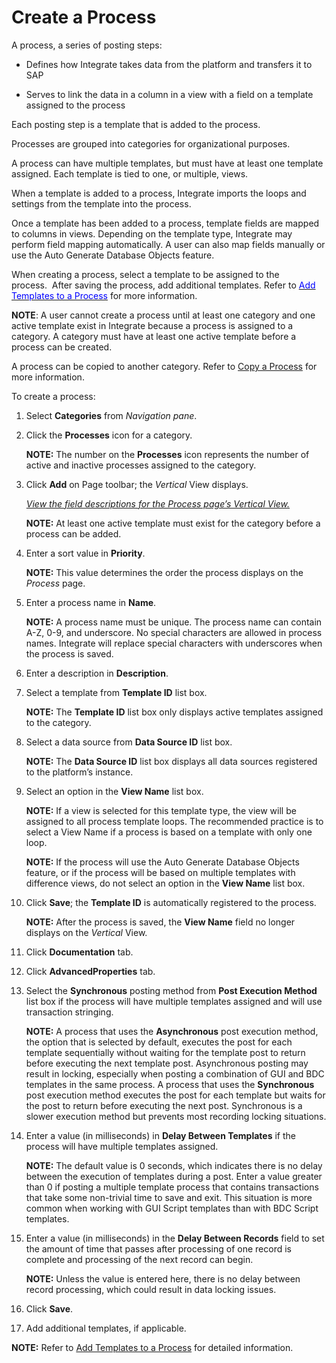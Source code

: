 # Create a Process

A process, a series of posting steps:

  - Defines how Integrate takes data from the platform and transfers it
    to SAP

  - Serves to link the data in a column in a view with a field on a
    template assigned to the process

Each posting step is a template that is added to the process.

Processes are grouped into categories for organizational purposes.

A process can have multiple templates, but must have at least one
template assigned. Each template is tied to one, or multiple, views.

When a template is added to a process, Integrate imports the loops and
settings from the template into the process.

Once a template has been added to a process, template fields are mapped
to columns in views. Depending on the template type, Integrate may
perform field mapping automatically. A user can also map fields manually
or use the Auto Generate Database Objects feature.

When creating a process, select a template to be assigned to the
process.  After saving the process, add additional templates. Refer to
[*<span style="color: #0000ff;font-style: normal;">Add Templates to a
Process</span>*](Add_Templates_to_a_Process.htm) for more information.

**NOTE**: A user cannot create a process until at least one category and
one active template exist in Integrate because a process is assigned to
a category. A category must have at least one active template before a
process can be created.

A process can be copied to another category. Refer to [Copy a
Process](Copy_a_Process.htm) for more information.

To create a process:

1.  Select **Categories** from *Navigation pane*.

2.  Click the **Processes** icon for a category.
    
    **NOTE:** The number on the **Processes** icon represents the number
    of active and inactive processes assigned to the category.

3.  Click **Add** on Page toolbar; the *Vertical* View displays.
    
    *[View the field descriptions for the Process page’s Vertical
    View.](../Page_Desc/Process_H.htm#Process_V_All_Tabs)*
    
    **NOTE:** At least one active template must exist for the category
    before a process can be added.

4.  Enter a sort value in **Priority**.
    
    **NOTE:** This value determines the order the process displays on
    the *Process* page.

5.  Enter a process name in **Name**.
    
    **NOTE:** A process name must be unique. The process name can
    contain A-Z, 0-9, and underscore. No special characters are allowed
    in process names. Integrate will replace special characters with
    underscores when the process is saved.

6.  Enter a description in **Description**.

7.  Select a template from **Template ID** list box.
    
    **NOTE:** The **Template ID** list box only displays active
    templates assigned to the category.

8.  Select a data source from **Data Source ID** list box.
    
    **NOTE:** The **Data Source ID** list box displays all data sources
    registered to the platform’s instance.

9.  Select an option in the **View Name** list box.
    
    **NOTE:** If a view is selected for this template type, the view
    will be assigned to all process template loops. The recommended
    practice is to select a View Name if a process is based on a
    template with only one loop.
    
    **NOTE:** If the process will use the Auto Generate Database Objects
    feature, or if the process will be based on multiple templates with
    difference views, do not select an option in the **View Name** list
    box.

10. Click **Save**; the **Template ID** is automatically registered to
    the process.
    
    **NOTE:** After the process is saved, the **View Name** field no
    longer displays on the *Vertical* View.

11. Click **Documentation** tab.

12. Click **AdvancedProperties** tab.

13. Select the **Synchronous** posting method from **Post Execution
    Method** list box if the process will have multiple templates
    assigned and will use transaction stringing.
    
    **NOTE:** A process that uses the **Asynchronous** post execution
    method, the option that is selected by default, executes the post
    for each template sequentially without waiting for the template post
    to return before executing the next template post. Asynchronous
    posting may result in locking, especially when posting a combination
    of GUI and BDC templates in the same process. A process that uses
    the **Synchronous** post execution method executes the post for each
    template but waits for the post to return before executing the next
    post. Synchronous is a slower execution method but prevents most
    recording locking situations.

14. Enter a value (in milliseconds) in **Delay Between Templates** if
    the process will have multiple templates assigned.
    
    **NOTE:** The default value is 0 seconds, which indicates there is
    no delay between the execution of templates during a post. Enter a
    value greater than 0 if posting a multiple template process that
    contains transactions that take some non-trivial time to save and
    exit. This situation is more common when working with GUI Script
    templates than with BDC Script templates.

15. Enter a value (in milliseconds) in the
    <span style="font-weight: bold;">Delay Between Records</span> field
    to set the amount of time that passes after processing of one record
    is complete and processing of the next record can begin.
    
    **NOTE:** Unless the value is entered here, there is no delay
    between record processing, which could result in data locking
    issues.

16. Click **Save**.

17. Add additional templates, if applicable.

**NOTE:** Refer to [Add Templates to a
Process](Add_Templates_to_a_Process.htm) for detailed information.
